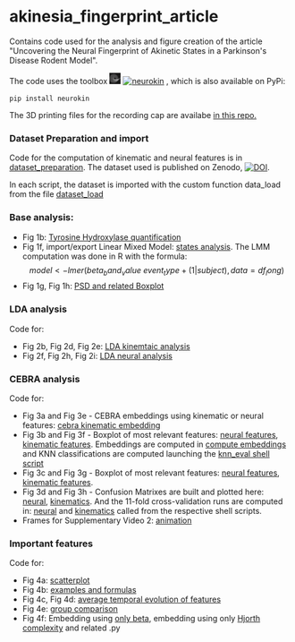 # akinesia_fingerprint_article
Contains code used for the analysis and figure creation of the article "Uncovering the Neural Fingerprint of Akinetic States in a Parkinson's Disease Rodent Model".


The code uses the toolbox <img src="https://github.com/ELGarulli/neurokin/blob/main/docs/favicon.png" height="20" alt="neurokin logo"> [![neurokin](https://img.shields.io/badge/neurokin-package-blue)](https://github.com/ELGarulli/neurokin) , which is also available on PyPi:

    pip install neurokin

The 3D printing files for the recording cap are availabe [in this repo.](https://github.com/ELGarulli/headstage_cap)
### Dataset Preparation and import
Code for the computation of kinematic and neural features is in [dataset_preparation](./dataset_preparation). The dataset used is published on Zenodo, [![DOI](https://zenodo.org/badge/DOI/10.5281/zenodo.15163493.svg)](https://doi.org/10.5281/zenodo.15163493).

In each script, the dataset is imported with the custom function data_load from the file [dataset_load](./dataset_preparation/dataset_load.py)

### Base analysis:
- Fig 1b: [Tyrosine Hydroxylase quantification](th_staining/th_staining.ipynb)
- Fig 1f, import/export Linear Mixed Model: [states analysis](linear_mixed_model/LMM_PSD.ipynb). The LMM computation was done in R with the formula: $$model <- lmer( beta_band_value ~ event_type + (1 | subject), data = df_long )$$
- Fig 1g, Fig 1h: [PSD and related Boxplot](linear_mixed_model/boxplot_PSD.ipynb)

### LDA analysis
Code for:
- Fig 2b, Fig 2d, Fig 2e: [LDA kinemtaic analysis](lda_analysis/LDA_quantificaiton_kin.ipynb)
- Fig 2f, Fig 2h, Fig 2i: [LDA neural analysis](lda_analysis/LDA_quantificaiton.ipynb)

### CEBRA analysis
Code for:
- Fig 3a and Fig 3e - CEBRA embeddings using kinematic or neural features: [cebra kinematic embedding](cebra_analysis/full_run/main_plot/cebra_neural.ipynb)
- Fig 3b and Fig 3f - Boxplot of most relevant features: [neural features](cebra_analysis/importance_scorer/quantification.ipynb), [kinematic features](cebra_analysis/importance_scorer/quantification_kin.ipynb). Embeddings are computed in [compute embeddings](cebra_analysis/importance_scorer/embeddings/compute_train_embedding.ipynb) and KNN classifications are computed launching the [knn_eval shell script](cebra_analysis/importance_scorer/knn_eval.sh)
- Fig 3c and Fig 3g - Boxplot of most relevant features: [neural features](cebra_analysis/full_run/heatmap/scatter_neu.ipynb), [kinematic features](cebra_analysis/full_run/heatmap/scatter_kin.ipynb).
- Fig 3d and Fig 3h - Confusion Matrixes are built and plotted here: [neural](cebra_analysis/neural_folds_cm/nerual_visualization.ipynb), [kinematics](cebra_analysis/kinematic_folds_cm/kin_visualization.ipynb). And the 11-fold cross-validation runs are computed in: [neural](cebra_analysis/neural_folds_cm/neural_run_offset.py) and [kinematics](cebra_analysis/kinematic_folds_cm/kinematic_run_offset.py) called from the respective shell scripts.
- Frames for Supplementary Video 2: [animation](cebra_analysis/animation/animation_walk_runwise.ipynb)

### Important features
Code for:
- Fig 4a: [scatterplot](lda_analysis/LDA_x_CEBRA.ipynb)
- Fig 4b: [examples and formulas](hjort_viz/hjorth_viz.ipynb)
- Fig 4c, Fig 4d: [average temporal evolution of features](modulated_features/avg_neural_time_evo.ipynb)
- Fig 4e: [group comparison](modulated_features/group_comparison.ipynb)
- Fig 4f: Embedding using [only beta](cebra_analysis/discovered_feat_comparison/nerual_visualization_beta.ipynb), embedding using only [Hjorth complexity](cebra_analysis/discovered_feat_comparison/nerual_visualization_complex.ipynb) and related .py
